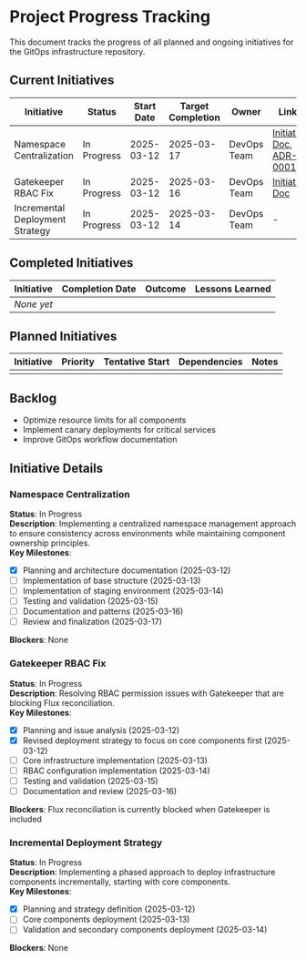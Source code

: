 # Project Progress Tracking

This document tracks the progress of all planned and ongoing initiatives for the GitOps infrastructure repository.

## Current Initiatives

| Initiative | Status | Start Date | Target Completion | Owner | Links |
|------------|--------|------------|-------------------|-------|-------|
| Namespace Centralization | In Progress | 2025-03-12 | 2025-03-17 | DevOps Team | [Initiative Doc](initiatives/2025-03-12-namespace-centralization.md), [ADR-0001](decisions/ADR-0001-namespace-management.md) |
| Gatekeeper RBAC Fix | In Progress | 2025-03-12 | 2025-03-16 | DevOps Team | [Initiative Doc](initiatives/2025-03-12-gatekeeper-rbac-fix.md) |
| Incremental Deployment Strategy | In Progress | 2025-03-12 | 2025-03-14 | DevOps Team | - |

## Completed Initiatives

| Initiative | Completion Date | Outcome | Lessons Learned |
|------------|-----------------|---------|----------------|
| *None yet* | | | |

## Planned Initiatives

| Initiative | Priority | Tentative Start | Dependencies | Notes |
|------------|----------|-----------------|--------------|-------|
| | | | | |

## Backlog

- Optimize resource limits for all components
- Implement canary deployments for critical services
- Improve GitOps workflow documentation

## Initiative Details

### Namespace Centralization
**Status**: In Progress  
**Description**: Implementing a centralized namespace management approach to ensure consistency across environments while maintaining component ownership principles.  
**Key Milestones**:
- [x] Planning and architecture documentation (2025-03-12)
- [ ] Implementation of base structure (2025-03-13)
- [ ] Implementation of staging environment (2025-03-14)
- [ ] Testing and validation (2025-03-15)
- [ ] Documentation and patterns (2025-03-16)
- [ ] Review and finalization (2025-03-17)

**Blockers**: None 

### Gatekeeper RBAC Fix
**Status**: In Progress  
**Description**: Resolving RBAC permission issues with Gatekeeper that are blocking Flux reconciliation.  
**Key Milestones**:
- [x] Planning and issue analysis (2025-03-12)
- [x] Revised deployment strategy to focus on core components first (2025-03-12)
- [ ] Core infrastructure implementation (2025-03-13)
- [ ] RBAC configuration implementation (2025-03-14)
- [ ] Testing and validation (2025-03-15)
- [ ] Documentation and review (2025-03-16)

**Blockers**: Flux reconciliation is currently blocked when Gatekeeper is included

### Incremental Deployment Strategy
**Status**: In Progress  
**Description**: Implementing a phased approach to deploy infrastructure components incrementally, starting with core components.  
**Key Milestones**:
- [x] Planning and strategy definition (2025-03-12)
- [ ] Core components deployment (2025-03-13)
- [ ] Validation and secondary components deployment (2025-03-14)

**Blockers**: None 